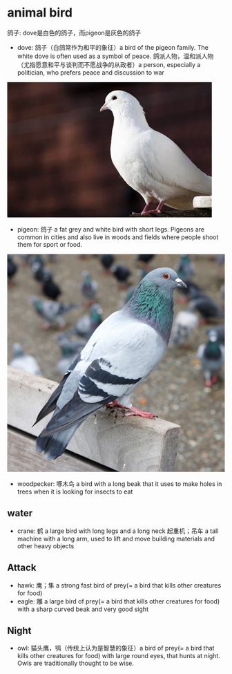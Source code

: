# animal bird

鸽子: dove是白色的鸽子，而pigeon是灰色的鸽子

- dove: 鸽子（白鸽常作为和平的象征）a bird of the pigeon family. The white dove is often used as a symbol of peace. 鸽派人物，温和派人物（尤指愿意和平与谈判而不愿战争的从政者）a person, especially a politician, who prefers peace and discussion to war

![](images/dove.jpeg)

- pigeon: 鸽子 a fat grey and white bird with short legs. Pigeons are common in cities and also live in woods and fields where people shoot them for sport or food.

![](images/pigeon.jpg)

- woodpecker: 啄木鸟 a bird with a long beak that it uses to make holes in trees when it is looking for insects to eat

## water

- crane: 鹤 a large bird with long legs and a long neck 起重机；吊车 a tall machine with a long arm, used to lift and move building materials and other heavy objects

## Attack

- hawk: 鹰；隼 a strong fast bird of prey(= a bird that kills other creatures for food)
- eagle: 雕 a large bird of prey(= a bird that kills other creatures for food) with a sharp curved beak and very good sight

## Night

- owl: 猫头鹰，鸮（传统上认为是智慧的象征）a bird of prey(= a bird that kills other creatures for food) with large round eyes, that hunts at night. Owls are traditionally thought to be wise.

